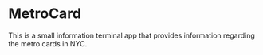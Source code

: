 # MetroCard
This is a small information terminal app that provides information regarding the metro cards in NYC.
